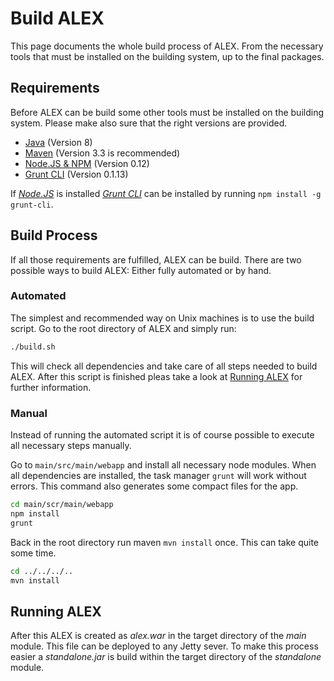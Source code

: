 Build ALEX
==========
This page documents the whole build process of ALEX.
From the necessary tools that must be installed on the building system, up to the final packages.


Requirements
------------
Before ALEX can be build some other tools must be installed on the building system.
Please make also sure that the right versions are provided.

* [Java][] (Version 8)
* [Maven][] (Version 3.3 is recommended)
* [Node.JS & NPM][nodejs] (Version 0.12)
* [Grunt CLI][grunt] (Version 0.1.13)

If *[Node.JS][nodejs]* is installed *[Grunt CLI][grunt]* can be installed by running `npm install -g grunt-cli`.

[java]:   https://java.com
[maven]:  https://maven.apache.org
[nodejs]: https://nodejs.org
[grunt]:  http://gruntjs.com


Build Process
-------------
If all those requirements are fulfilled, ALEX can be build.
There are two possible ways to build ALEX: Either fully automated or by hand.

### Automated
The simplest and recommended way on Unix machines is to use the build script.
Go to the root directory of ALEX and simply run:

```bash
./build.sh
```

This will check all dependencies and take care of all steps needed to build ALEX.
After this script is finished pleas take a look at [Running ALEX](#running) for further information.

### Manual
Instead of running the automated script it is of course possible to execute all necessary steps manually.

Go to `main/src/main/webapp` and install all necessary node modules.
When all dependencies are installed, the task manager `grunt` will work without errors.
This command also generates some compact files for the app.

```bash
cd main/scr/main/webapp
npm install
grunt
```

Back in the root directory run maven `mvn install` once.
This can take quite some time.

```bash
cd ../../../..
mvn install
```


<a name="running"></a>Running ALEX
----------------------------------
After this ALEX is created as *alex.war* in the target directory of the *main* module.
This file can be deployed to any Jetty sever.
To make this process easier a *standalone.jar* is build within the target directory of the *standalone* module. 
